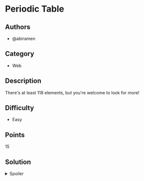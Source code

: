 # Periodic Table

## Authors
- @abiramen

## Category
- Web

## Description
There's at least 118 elements, but you're welcome to look for more!

## Difficulty
- Easy

## Points
15

## Solution
<details>
<summary>Spoiler</summary>

### Idea
Inspect element/viewing page source.

### Walkthrough

<em>On a Mac? Use <kbd>Cmd</kbd> instead of <kbd>Ctrl</kbd> below.</em>

1. Visit the page.
2. Use Inspect Element (right click and select the option in the menu, or use Ctrl+Shift+C), and expand the element with id `uwu`, or use Ctrl+U to view page source.
3. The flag can be found in a comment.

### Flag
`OWEEK{in5P3cTeD_f0R_tH3_119tH}`
</details>
